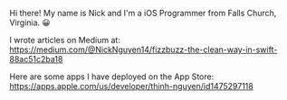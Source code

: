 Hi there! My name is Nick and I'm a iOS Programmer from Falls Church, Virginia. 😀

I wrote articles on Medium at:
https://medium.com/@NickNguyen14/fizzbuzz-the-clean-way-in-swift-88ac51c2ba18

Here are some apps I have deployed on the App Store:
https://apps.apple.com/us/developer/thinh-nguyen/id1475297118
